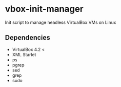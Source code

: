 vbox-init-manager
=================

Init script to manage headless VirtualBox VMs on Linux

## Dependencies
  * VirtualBox 4.2 <
  * XML Starlet
  * ps
  * pgrep
  * sed
  * grep
  * sudo

